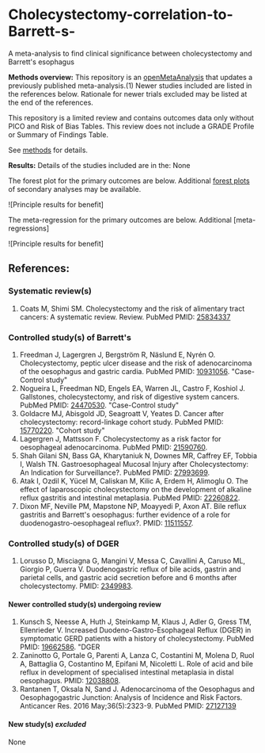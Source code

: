 # Cholecystectomy-correlation-to-Barrett-s-
A meta-analysis to find clinical significance between cholecystectomy and Barrett's esophagus 

**Methods overview:** This repository is an [openMetaAnalysis](https://openmetaanalysis.github.io/) that updates a previously published meta-analysis.(1) Newer studies included are listed in the references below. Rationale for newer trials excluded may be listed at the end of the references. 

This repository is a limited review and contains outcomes data only without PICO and Risk of Bias Tables.  This review does not include a GRADE Profile or Summary of Findings Table.

See [methods](http://openmetaanalysis.github.io/methods.html) for details.

**Results:** Details of the studies included are in the:
None

The forest plot for the primary outcomes are below. Additional [forest plots](../../tree/master/forest-plots) of secondary analyses may be available. 

![Principle results for benefit]

The meta-regression for the primary outcomes are below. Additional [meta-regressions]

![Principle results for benefit]

References:
----------------------------------
### Systematic review(s)
1. Coats M, Shimi SM. Cholecystectomy and the risk of alimentary tract cancers: A systematic review. Review. PubMed PMID: [25834337](http://pubmed.gov/25834337)


### Controlled study(s) of Barrett's
1. Freedman J, Lagergren J, Bergström R, Näslund E, Nyrén O. Cholecystectomy, peptic ulcer disease and the risk of adenocarcinoma of the oesophagus and gastric cardia. PubMed PMID: [10931056](http://pubmed.gov/10931056). "Case-Control study"
2. Nogueira L, Freedman ND, Engels EA, Warren JL, Castro F, Koshiol J. Gallstones, cholecystectomy, and risk of digestive system cancers. PubMed PMID: [24470530](http://pubmed.gov/24470530). "Case-Control study"
3. Goldacre MJ, Abisgold JD, Seagroatt V, Yeates D. Cancer after cholecystectomy: record-linkage cohort study. PubMed PMID: [15770220](http://pubmed.gov/15770220). "Cohort study"
4. Lagergren J, Mattsson F. Cholecystectomy as a risk factor for oesophageal adenocarcinoma. PubMed PMID: [21590760](http://pubmed.gov/21590760).
5. Shah Gilani SN, Bass GA, Kharytaniuk N, Downes MR, Caffrey EF, Tobbia I, Walsh TN. Gastroesophageal Mucosal Injury after Cholecystectomy: An Indication for Surveillance?. PubMed PMID: [27993699](http://pubmed.gov/27993699).
6. Atak I, Ozdil K, Yücel M, Caliskan M, Kilic A, Erdem H, Alimoglu O. The effect of laparoscopic cholecystectomy on the development of alkaline reflux gastritis and intestinal metaplasia. PubMed PMID: [22260822](http://pubmed.gov/22260822).
7. Dixon MF, Neville PM, Mapstone NP, Moayyedi P, Axon AT. Bile reflux gastritis and Barrett's oesophagus: further evidence of a role for duodenogastro-oesophageal reflux?. PMID: [11511557](http://pubmed.gov/11511557).

### Controlled study(s) of DGER
1. Lorusso D, Misciagna G, Mangini V, Messa C, Cavallini A, Caruso ML, Giorgio P, Guerra V. Duodenogastric reflux of bile acids, gastrin and parietal cells, and gastric acid secretion before and 6 months after cholecystectomy. PMID: [2349983](http://pubmed.gov/2349983).

#### Newer controlled study(s) undergoing review
1. Kunsch S, Neesse A, Huth J, Steinkamp M, Klaus J, Adler G, Gress TM, Ellenrieder V. Increased Duodeno-Gastro-Esophageal Reflux (DGER) in symptomatic GERD patients with a history of cholecystectomy. PubMed PMID: [19662586](http://pubmed.gov/19662586). "DGER
2. Zaninotto G, Portale G, Parenti A, Lanza C, Costantini M, Molena D, Ruol A, Battaglia G, Costantino M, Epifani M, Nicoletti L. Role of acid and bile reflux in development of specialised intestinal metaplasia in distal oesophagus. PMID: [12038808](http://pubmed.gov/12038808).
3. Rantanen T, Oksala N, Sand J. Adenocarcinoma of the Oesophagus and Oesophagogastric Junction: Analysis of Incidence and Risk Factors. Anticancer Res. 2016 May;36(5):2323-9. PubMed PMID: [27127139](http://pubmed.gov/27127139)

#### New study(s) *excluded* 
None

